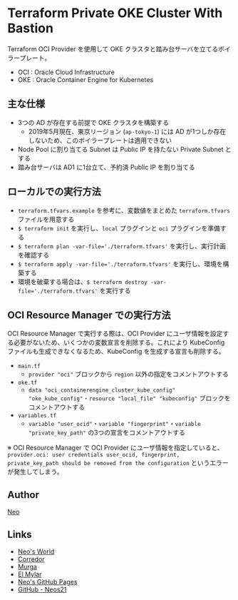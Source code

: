 # Terraform Private OKE Cluster With Bastion

Terraform OCI Provider を使用して OKE クラスタと踏み台サーバを立てるボイラープレート。

- OCI : Oracle Cloud Infrastructure
- OKE : Oracle Container Engine for Kubernetes


## 主な仕様

- 3つの AD が存在する前提で OKE クラスタを構築する
    - 2019年5月現在、東京リージョン (`ap-tokyo-1`) には AD が1つしか存在しないため、このボイラープレートは適用できない
- Node Pool に割り当てる Subnet は Public IP を持たない Private Subnet とする
- 踏み台サーバは AD1 に1台立て、予約済 Public IP を割り当てる


## ローカルでの実行方法

- `terraform.tfvars.example` を参考に、変数値をまとめた `terraform.tfvars` ファイルを用意する
- `$ terraform init` を実行し、`local` プラグインと `oci` プラグインを準備する
- `$ terraform plan -var-file='./terraform.tfvars'` を実行し、実行計画を確認する
- `$ terraform apply -var-file='./terraform.tfvars'` を実行し、環境を構築する
- 環境を破棄する場合は、`$ terraform destroy -var-file='./terraform.tfvars'` を実行する


## OCI Resource Manager での実行方法

OCI Resource Manager で実行する際は、OCI Provider にユーザ情報を設定する必要がないため、いくつかの変数宣言を削除する。これにより KubeConfig ファイルも生成できなくなるため、KubeConfig を生成する宣言も削除する。

- `main.tf`
    - `provider "oci"` ブロックから `region` 以外の指定をコメントアウトする
- `oke.tf`
    - `data "oci_containerengine_cluster_kube_config" "oke_kube_config"`・`resource "local_file" "kubeconfig"` ブロックをコメントアウトする
- `variables.tf`
    - `variable "user_ocid"`・`variable "fingerprint"`・`variable "private_key_path"` の3つの宣言をコメントアウトする

※ OCI Resource Manager で OCI Provider にユーザ情報を指定していると、`provider.oci: user credentials user_ocid, fingerprint, private_key_path should be removed from the configuration` というエラーが発生してしまう。


## Author

[Neo](http://neo.s21.xrea.com/)


## Links

- [Neo's World](http://neo.s21.xrea.com/)
- [Corredor](https://neos21.hatenablog.com/)
- [Murga](https://neos21.hatenablog.jp/)
- [El Mylar](https://neos21.hateblo.jp/)
- [Neo's GitHub Pages](https://neos21.github.io/)
- [GitHub - Neos21](https://github.com/Neos21/)

